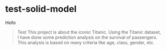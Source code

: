 # test-solid-model
*Hello*
> Test
This project is about the iconic Titanic. Using the Titanic dataset, I have done some prediction analysis on the survival of passengers. This analysis is based on many criteria like age, class, gender, etc.  
